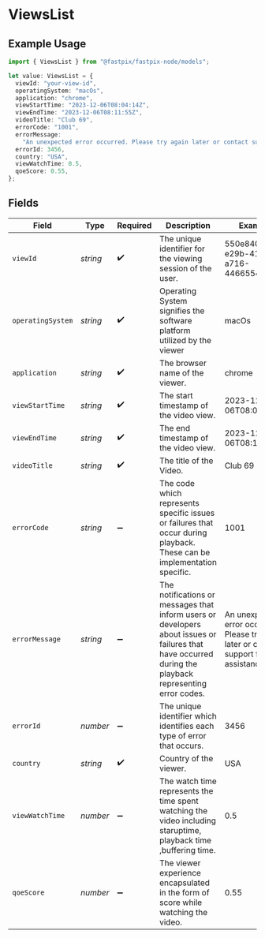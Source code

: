 # ViewsList

## Example Usage

```typescript
import { ViewsList } from "@fastpix/fastpix-node/models";

let value: ViewsList = {
  viewId: "your-view-id",
  operatingSystem: "macOs",
  application: "chrome",
  viewStartTime: "2023-12-06T08:04:14Z",
  viewEndTime: "2023-12-06T08:11:55Z",
  videoTitle: "Club 69",
  errorCode: "1001",
  errorMessage:
    "An unexpected error occurred. Please try again later or contact support for assistance.",
  errorId: 3456,
  country: "USA",
  viewWatchTime: 0.5,
  qoeScore: 0.55,
};
```

## Fields

| Field                                                                                                                                                    | Type                                                                                                                                                     | Required                                                                                                                                                 | Description                                                                                                                                              | Example                                                                                                                                                  |
| -------------------------------------------------------------------------------------------------------------------------------------------------------- | -------------------------------------------------------------------------------------------------------------------------------------------------------- | -------------------------------------------------------------------------------------------------------------------------------------------------------- | -------------------------------------------------------------------------------------------------------------------------------------------------------- | -------------------------------------------------------------------------------------------------------------------------------------------------------- |
| `viewId`                                                                                                                                                 | *string*                                                                                                                                                 | :heavy_check_mark:                                                                                                                                       | The unique identifier for the viewing session of the user.<br/>                                                                                          | 550e8400-e29b-41d4-a716-446655440000                                                                                                                     |
| `operatingSystem`                                                                                                                                        | *string*                                                                                                                                                 | :heavy_check_mark:                                                                                                                                       | Operating System signifies the software platform utilized by the viewer<br/>                                                                             | macOs                                                                                                                                                    |
| `application`                                                                                                                                            | *string*                                                                                                                                                 | :heavy_check_mark:                                                                                                                                       | The browser name of the viewer.<br/>                                                                                                                     | chrome                                                                                                                                                   |
| `viewStartTime`                                                                                                                                          | *string*                                                                                                                                                 | :heavy_check_mark:                                                                                                                                       | The start timestamp of the video view.<br/>                                                                                                              | 2023-12-06T08:04:14Z                                                                                                                                     |
| `viewEndTime`                                                                                                                                            | *string*                                                                                                                                                 | :heavy_check_mark:                                                                                                                                       | The end timestamp of the video view.<br/>                                                                                                                | 2023-12-06T08:11:55Z                                                                                                                                     |
| `videoTitle`                                                                                                                                             | *string*                                                                                                                                                 | :heavy_check_mark:                                                                                                                                       | The title of the Video.<br/>                                                                                                                             | Club 69                                                                                                                                                  |
| `errorCode`                                                                                                                                              | *string*                                                                                                                                                 | :heavy_minus_sign:                                                                                                                                       | The code which represents specific issues or failures that occur during playback. These can be implementation specific.<br/>                             | 1001                                                                                                                                                     |
| `errorMessage`                                                                                                                                           | *string*                                                                                                                                                 | :heavy_minus_sign:                                                                                                                                       | The notifications or messages that inform users or developers about issues or failures that have occurred during the playback representing error codes.<br/> | An unexpected error occurred. Please try again later or contact support for assistance.                                                                  |
| `errorId`                                                                                                                                                | *number*                                                                                                                                                 | :heavy_minus_sign:                                                                                                                                       | The unique identifier which identifies each type of error that occurs.<br/>                                                                              | 3456                                                                                                                                                     |
| `country`                                                                                                                                                | *string*                                                                                                                                                 | :heavy_check_mark:                                                                                                                                       | Country of the viewer.<br/>                                                                                                                              | USA                                                                                                                                                      |
| `viewWatchTime`                                                                                                                                          | *number*                                                                                                                                                 | :heavy_minus_sign:                                                                                                                                       | The watch time represents the time spent watching the video including staruptime, playback time ,buffering time.<br/>                                    | 0.5                                                                                                                                                      |
| `qoeScore`                                                                                                                                               | *number*                                                                                                                                                 | :heavy_minus_sign:                                                                                                                                       | The viewer experience encapsulated in the form of score while watching the video.<br/>                                                                   | 0.55                                                                                                                                                     |